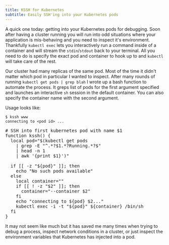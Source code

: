 ```yaml
---
title: KSSH for Kubernetes
subtitle: Easily SSH'ing into your Kubernetes pods
---
```


A quick one today: getting into your Kubernetes pods for debugging. Soon after having a cluster running you will run into odd situations where your application is mis-behaving and you need to inspect it's environment. Thankfully `kubectl exec` lets you interactively run a command inside of a container and will stream the `stdin`/`stdout` back to your terminal. All you need to do is specify the exact pod and container to hook up to and `kubectl` will take care of the rest.

Our cluster had many replicas of the same pod. Most of the time it didn't matter which pod in particular I wanted to inspect. After many rounds of running `kubectl get pods | grep blah` I wrote up a bash function to automate the process. It greps list of pods for the first argument specified and launches an interactive `sh` session in the default container. You can also specify the container name with the second argument.

Usage looks like:

```
$ kssh www
connecting to <pod id> ...
```

<pre>
# SSH into first kubernetes pod with name $1
function kssh() {
  local pod="$(kubectl get pods
    | grep -E "^.*?$1.*?Running.*?$"
    | head -n 1
    | awk '{print $1}')"

  if [[ -z "${pod}" ]]; then
    echo "No such pods available"
  else
    local container=""
    if [[ ! -z "$2" ]]; then
      container="--container $2"
    fi
    echo "connecting to ${pod} $2..."
    kubectl exec -i -t "${pod}" ${container} /bin/sh
  fi
}
</pre>

It may not seem like much but it has saved me many times when trying to debug a process, inspect network conditions in a cluster, or just inspect the environment variables that Kubernetes has injected into a pod.
